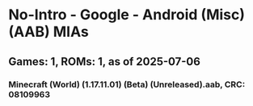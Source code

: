 # No-Intro - Google - Android (Misc) (AAB) MIAs
## Games: 1, ROMs: 1, as of 2025-07-06

### Minecraft (World) (1.17.11.01) (Beta) (Unreleased).aab, CRC: 08109963
